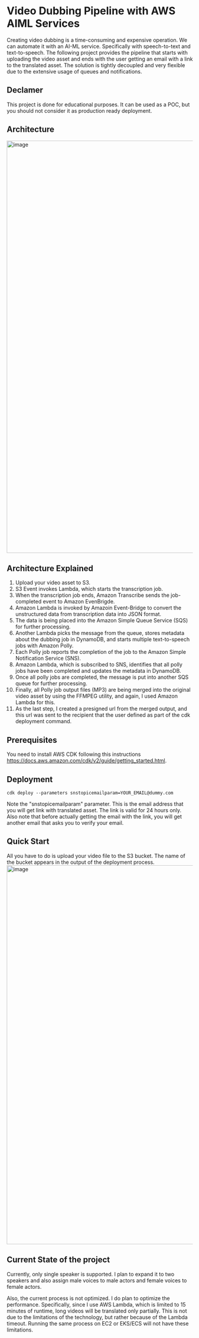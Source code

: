 
# Video Dubbing Pipeline with AWS AIML Services

Creating video dubbing is a time-consuming and expensive operation. We can automate it with an AI-ML service. Specifically with speech-to-text and text-to-speech. The following project provides the pipeline that starts with uploading the video asset and ends with the user getting an email with a link to the translated asset.
The solution is tightly decoupled and very flexible due to the extensive usage of queues and notifications.

## Declamer

This project is done for educational purposes. It can be used as a POC, but you should not consider it as production ready deployment.

## Architecture
<img width="1112" alt="image" src="https://github.com/MichaelShapira/video-dubbing/assets/135519473/14853229-38aa-4911-912b-ef3559b40694">

## Architecture Explained

1. Upload your video asset to S3.
2. S3 Event invokes Lambda, which starts the transcription job.
3. When the transcription job ends, Amazon Transcribe sends the job-completed event to Amazon EvenBrigde.
4. Amazon Lambda is invoked by Amazoin Event-Bridge to convert the unstructured data from transcription data into JSON format.
5. The data is being placed into the Amazon Simple Queue Service (SQS) for further processing.
6. Another Lambda picks the message from the queue, stores metadata about the dubbing job in DynamoDB, and starts multiple text-to-speech jobs with Amazon Polly.
7. Each Polly job reports the completion of the job to the Amazon Simple Notification Service (SNS).
8. Amazon Lambda, which is subscribed to SNS, identifies that all polly jobs have been completed and updates the metadata in DynamoDB.
9. Once all polly jobs are completed, the message is put into another SQS queue for further processing.
10. Finally, all Polly job output files (MP3) are being merged into the original video asset by using the FFMPEG utility, and again, I used Amazon Lambda for this.
11. As the last step, I created a presigned url from the merged output, and this url was sent to the recipient that the user defined as part of the cdk deployment command.

## Prerequisites

You need to install AWS CDK following this instructions https://docs.aws.amazon.com/cdk/v2/guide/getting_started.html.

## Deployment
```
cdk deploy --parameters snstopicemailparam=YOUR_EMAIL@dummy.com
```
Note the "snstopicemailparam" parameter. This is the email address that you will get link with translated asset. The link is valid for 24 hours only.
 
Also note that before actually getting the email with the link, you will get another email that asks you to verify your email.

## Quick Start

All you have to do is upload your video file to the S3 bucket. The name of the bucket appears in the output of the deployment process.
<img width="1022" alt="image" src="https://github.com/user-attachments/assets/6bacdd42-d325-4674-917d-e31db9838e9e">


## Current State of the project

Currently, only single speaker is supported. I plan to expand it to two speakers and also assign male voices to male actors and female voices to female actors. 

Also, the current process is not optimized. I do plan to optimize the performance. Specifically, since I use AWS Lambda, which is limited to 15 minutes of runtime, long videos will be translated only partially. This is not due to the limitations of the technology, but rather because of the Lambda timeout. Running the same process on EC2 or EKS/ECS will not have these limitations.
